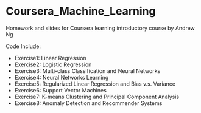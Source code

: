 # Coursera_Machine_Learning

Homework and slides for Coursera learning introductory course by Andrew Ng

Code Include:
- Exercise1: Linear Regression
- Exercise2: Logistic Regression
- Exercise3: Multi-class Classification and Neural Networks
- Exercise4: Neural Networks Learning
- Exercise5: Regularized Linear Regression and Bias v.s. Variance
- Exercise6: Support Vector Machines
- Exercise7: K-means Clustering and Principal Component Analysis
- Exercise8: Anomaly Detection and Recommender Systems
